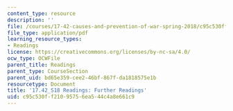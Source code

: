 ```yaml
---
content_type: resource
description: ''
file: /courses/17-42-causes-and-prevention-of-war-spring-2018/c95c530ff21095756ea544c4a8e661c9_MIT17_42S18_Further_Readings.pdf
file_type: application/pdf
learning_resource_types:
- Readings
license: https://creativecommons.org/licenses/by-nc-sa/4.0/
ocw_type: OCWFile
parent_title: Readings
parent_type: CourseSection
parent_uid: bd65e359-cee2-46bf-867f-da1818575e1b
resourcetype: Document
title: '17.42_S18 Readings: Further Readings'
uid: c95c530f-f210-9575-6ea5-44c4a8e661c9
---
```

